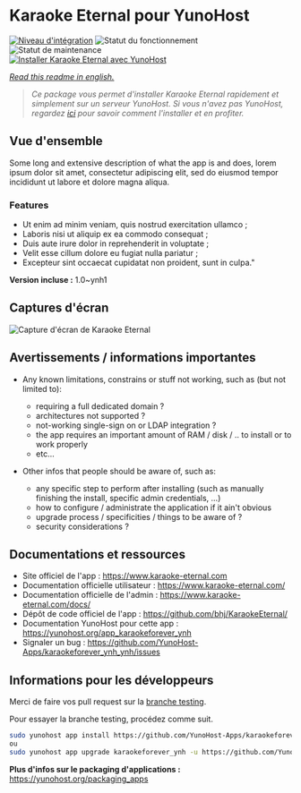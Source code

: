 <!--
N.B.: This README was automatically generated by https://github.com/YunoHost/apps/tree/master/tools/README-generator
It shall NOT be edited by hand.
-->

# Karaoke Eternal pour YunoHost

[![Niveau d'intégration](https://dash.yunohost.org/integration/karaokeforever_ynh.svg)](https://dash.yunohost.org/appci/app/karaokeforever_ynh) ![Statut du fonctionnement](https://ci-apps.yunohost.org/ci/badges/karaokeforever_ynh.status.svg) ![Statut de maintenance](https://ci-apps.yunohost.org/ci/badges/karaokeforever_ynh.maintain.svg)  
[![Installer Karaoke Eternal avec YunoHost](https://install-app.yunohost.org/install-with-yunohost.svg)](https://install-app.yunohost.org/?app=karaokeforever_ynh)

*[Read this readme in english.](./README.md)*

> *Ce package vous permet d'installer Karaoke Eternal rapidement et simplement sur un serveur YunoHost.
Si vous n'avez pas YunoHost, regardez [ici](https://yunohost.org/#/install) pour savoir comment l'installer et en profiter.*

## Vue d'ensemble

Some long and extensive description of what the app is and does, lorem ipsum dolor sit amet, consectetur adipiscing elit, sed do eiusmod tempor incididunt ut labore et dolore magna aliqua.

### Features

- Ut enim ad minim veniam, quis nostrud exercitation ullamco ;
- Laboris nisi ut aliquip ex ea commodo consequat ;
- Duis aute irure dolor in reprehenderit in voluptate ;
- Velit esse cillum dolore eu fugiat nulla pariatur ;
- Excepteur sint occaecat cupidatat non proident, sunt in culpa."


**Version incluse :** 1.0~ynh1


## Captures d'écran

![Capture d'écran de Karaoke Eternal](./doc/screenshots/example.jpg)

## Avertissements / informations importantes

* Any known limitations, constrains or stuff not working, such as (but not limited to):
    * requiring a full dedicated domain ?
    * architectures not supported ?
    * not-working single-sign on or LDAP integration ?
    * the app requires an important amount of RAM / disk / .. to install or to work properly
    * etc...

* Other infos that people should be aware of, such as:
    * any specific step to perform after installing (such as manually finishing the install, specific admin credentials, ...)
    * how to configure / administrate the application if it ain't obvious
    * upgrade process / specificities / things to be aware of ?
    * security considerations ?

## Documentations et ressources

* Site officiel de l'app : <https://www.karaoke-eternal.com>
* Documentation officielle utilisateur : <https://www.karaoke-eternal.com/>
* Documentation officielle de l'admin : <https://www.karaoke-eternal.com/docs/>
* Dépôt de code officiel de l'app : <https://github.com/bhj/KaraokeEternal/>
* Documentation YunoHost pour cette app : <https://yunohost.org/app_karaokeforever_ynh>
* Signaler un bug : <https://github.com/YunoHost-Apps/karaokeforever_ynh_ynh/issues>

## Informations pour les développeurs

Merci de faire vos pull request sur la [branche testing](https://github.com/YunoHost-Apps/karaokeforever_ynh_ynh/tree/testing).

Pour essayer la branche testing, procédez comme suit.

``` bash
sudo yunohost app install https://github.com/YunoHost-Apps/karaokeforever_ynh_ynh/tree/testing --debug
ou
sudo yunohost app upgrade karaokeforever_ynh -u https://github.com/YunoHost-Apps/karaokeforever_ynh_ynh/tree/testing --debug
```

**Plus d'infos sur le packaging d'applications :** <https://yunohost.org/packaging_apps>
